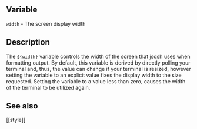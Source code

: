 ## Variable

  `width` - The screen display width

## Description

  The `${width}` variable controls the width of the screen that jsqsh uses
  when formatting output. By default, this variable is derived by directly
  polling your terminal and, thus, the value can change if your terminal
  is resized, however setting the variable to an explicit value fixes the
  display width to the size requested.  Setting the variable to a value
  less than zero, causes the width of the terminal to be utilized again.
   
## See also

  [[style]]
